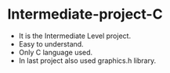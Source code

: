 # Intermediate-project-C

* It is the Intermediate Level project.
* Easy to understand.
* Only C language used.
* In last project also used graphics.h library.
